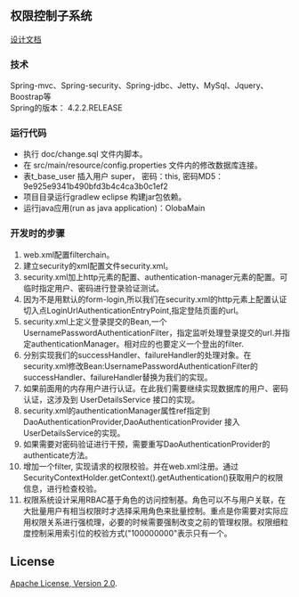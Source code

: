 
## 权限控制子系统

[设计文档](doc/dev/privilege_权限控制设计思路.md)

### 技术
Spring-mvc、Spring-security、Spring-jdbc、Jetty、MySql、Jquery、Boostrap等 <br>
Spring的版本： 4.2.2.RELEASE

### 运行代码

- 执行 doc/change.sql 文件内脚本。
- 在 src/main/resource/config.properties 文件内的修改数据库连接。
- 表t_base_user 插入用户 super， 密码：this, 密码MD5：9e925e9341b490bfd3b4c4ca3b0c1ef2 
- 项目目录运行gradlew eclipse 构建jar包依赖。
- 运行java应用(run as java application)：OlobaMain

### 开发时的步骤

1. web.xml配置filterchain。
2. 建立security的xml配置文件security.xml。
3. security.xml加上http元素的配置、authentication-manager元素的配置。可临时指定用户、密码进行登录验证测试。
4. 因为不是用默认的form-login,所以我们在security.xml的http元素上配置认证切入点LoginUrlAuthenticationEntryPoint,指定登陆页面的url。
5. security.xml上定义登录提交的Bean,一个UsernamePasswordAuthenticationFilter，指定监听处理登录提交的url.并指定authenticationManager。相对应的也要定义一个登出的filter.
6. 分别实现我们的successHandler、failureHandler的处理对象。在security.xml修改Bean:UsernamePasswordAuthenticationFilter的successHandler、failureHandler替换为我们的实现。
7. 如果前面用的内存用户进行认证。在此我们需要继续实现数据库的用户、密码认证，这涉及到 UserDetailsService 接口的实现。
8. security.xml的authenticationManager属性ref指定到DaoAuthenticationProvider,DaoAuthenticationProvider 接入UserDetailsService的实现。
9. 如果需要对密码验证进行干预，需要重写DaoAuthenticationProvider的authenticate方法。
10. 增加一个filter, 实现请求的权限校验。并在web.xml注册。通过SecurityContextHolder.getContext().getAuthentication()获取用户的权限信息，进行检查校验。
11. 权限系统设计采用RBAC基于角色的访问控制基。角色可以不与用户关联，在大批量用户有相当权限时才选择采用角色来批量控制。重点是你需要对实际应用权限关系进行强梳理，必要的时候需要强制改变之前的管理权限。权限细粒度控制采用索引位的校验方式("100000000"表示只有一个。

## License

[Apache License, Version 2.0](http://www.apache.org/licenses/LICENSE-2.0.html).